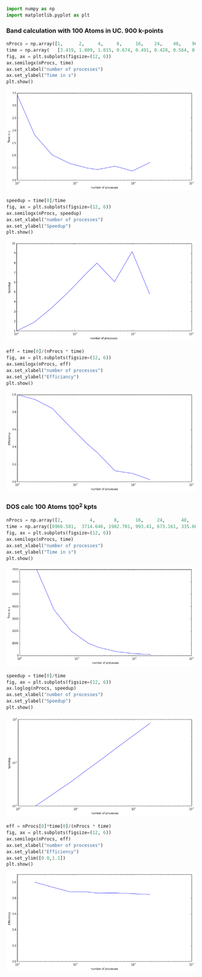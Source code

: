 

```python
import numpy as np
import matplotlib.pyplot as plt
```

### Band calculation with 100 Atoms in UC. 900 k-points


```python
nProcs = np.array([1,      2,     4,     8,     16,    24,    48,    96,      192])
time = np.array(   [3.419, 1.809, 1.015, 0.674, 0.491, 0.428, 0.564, 0.373  , 0.71])
fig, ax = plt.subplots(figsize=(12, 6))
ax.semilogx(nProcs, time)
ax.set_xlabel("number of processes")
ax.set_ylabel("Time in s")
plt.show()
```


![png](output_2_0.png)



```python
speedup = time[0]/time
fig, ax = plt.subplots(figsize=(12, 6))
ax.semilogx(nProcs, speedup)
ax.set_xlabel("number of processes")
ax.set_ylabel("Speedup")
plt.show()
```


![png](output_3_0.png)



```python
eff = time[0]/(nProcs * time)
fig, ax = plt.subplots(figsize=(12, 6))
ax.semilogx(nProcs, eff)
ax.set_xlabel("number of processes")
ax.set_ylabel("Efficiancy")
plt.show()
```


![png](output_4_0.png)


### DOS calc 100 Atoms  $100^2$ kpts


```python
nProcs = np.array([2,          4,       8,      16,     24,      48,      96,      192])
time = np.array([6966.581,  3714.646, 1982.701, 993.41, 673.161, 335.669, 169.844, 85.883])
fig, ax = plt.subplots(figsize=(12, 6))
ax.semilogx(nProcs, time)
ax.set_xlabel("number of processes")
ax.set_ylabel("Time in s")
plt.show()
```


![png](output_6_0.png)



```python
speedup = time[0]/time
fig, ax = plt.subplots(figsize=(12, 6))
ax.loglog(nProcs, speedup)
ax.set_xlabel("number of processes")
ax.set_ylabel("Speedup")
plt.show()
```


![png](output_7_0.png)



```python
eff = nProcs[0]*time[0]/(nProcs * time)
fig, ax = plt.subplots(figsize=(12, 6))
ax.semilogx(nProcs, eff)
ax.set_xlabel("number of processes")
ax.set_ylabel("Efficiency")
ax.set_ylim([0.0,1.1])
plt.show()
```


![png](output_8_0.png)



```python

```

